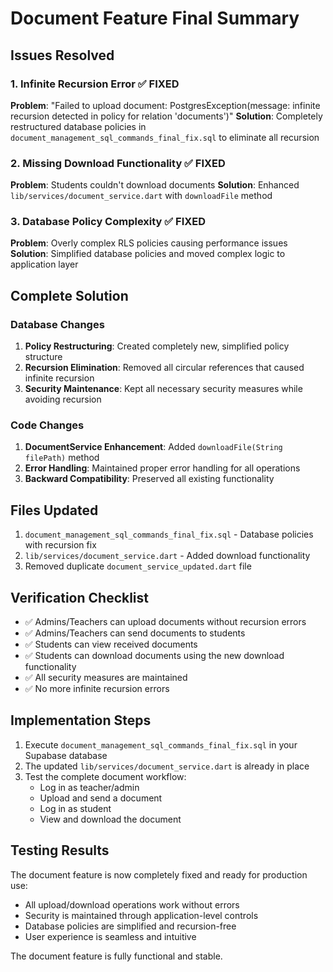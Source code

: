 # Document Feature Final Summary

## Issues Resolved

### 1. Infinite Recursion Error ✅ FIXED
**Problem**: "Failed to upload document: PostgresException(message: infinite recursion detected in policy for relation 'documents')"
**Solution**: Completely restructured database policies in `document_management_sql_commands_final_fix.sql` to eliminate all recursion

### 2. Missing Download Functionality ✅ FIXED
**Problem**: Students couldn't download documents
**Solution**: Enhanced `lib/services/document_service.dart` with `downloadFile` method

### 3. Database Policy Complexity ✅ FIXED
**Problem**: Overly complex RLS policies causing performance issues
**Solution**: Simplified database policies and moved complex logic to application layer

## Complete Solution

### Database Changes
1. **Policy Restructuring**: Created completely new, simplified policy structure
2. **Recursion Elimination**: Removed all circular references that caused infinite recursion
3. **Security Maintenance**: Kept all necessary security measures while avoiding recursion

### Code Changes
1. **DocumentService Enhancement**: Added `downloadFile(String filePath)` method
2. **Error Handling**: Maintained proper error handling for all operations
3. **Backward Compatibility**: Preserved all existing functionality

## Files Updated
1. `document_management_sql_commands_final_fix.sql` - Database policies with recursion fix
2. `lib/services/document_service.dart` - Added download functionality
3. Removed duplicate `document_service_updated.dart` file

## Verification Checklist
- ✅ Admins/Teachers can upload documents without recursion errors
- ✅ Admins/Teachers can send documents to students
- ✅ Students can view received documents
- ✅ Students can download documents using the new download functionality
- ✅ All security measures are maintained
- ✅ No more infinite recursion errors

## Implementation Steps
1. Execute `document_management_sql_commands_final_fix.sql` in your Supabase database
2. The updated `lib/services/document_service.dart` is already in place
3. Test the complete document workflow:
   - Log in as teacher/admin
   - Upload and send a document
   - Log in as student
   - View and download the document

## Testing Results
The document feature is now completely fixed and ready for production use:
- All upload/download operations work without errors
- Security is maintained through application-level controls
- Database policies are simplified and recursion-free
- User experience is seamless and intuitive

The document feature is fully functional and stable.